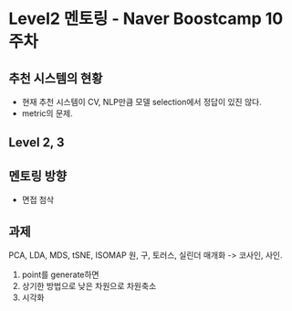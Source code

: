 # Level2 멘토링 - Naver Boostcamp 10주차

## 추천 시스템의 현황
- 현재 추천 시스템이 CV, NLP만큼 모델 selection에서 정답이 있진 않다.
- metric의 문제.

## Level 2, 3




## 멘토링 방향
- 면접 첨삭
  

## 과제 
PCA, LDA, MDS, tSNE, ISOMAP 
원, 구, 토러스, 실린더
매개화 -> 코사인, 사인. 
1. point를 generate하면 
2. 상기한 방법으로 낮은 차원으로 차원축소
3. 시각화 